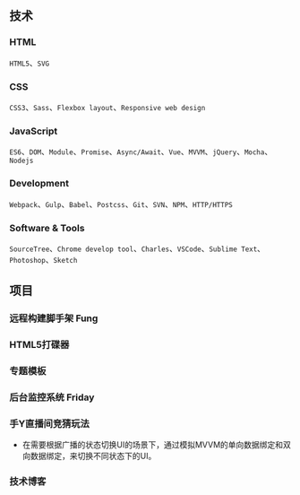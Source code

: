 ## 技术

### HTML
`HTML5`、`SVG`

### CSS
`CSS3`、`Sass`、`Flexbox layout`、`Responsive web design`

### JavaScript
`ES6`、`DOM`、`Module`、`Promise`、`Async/Await`、`Vue`、`MVVM`、`jQuery`、`Mocha`、`Nodejs`

### Development
`Webpack`、`Gulp`、`Babel`、`Postcss`、`Git`、`SVN`、`NPM`、`HTTP/HTTPS`

### Software & Tools
`SourceTree`、`Chrome develop tool`、`Charles`、`VSCode`、`Sublime Text`、`Photoshop`、`Sketch`

## 项目

### 远程构建脚手架 Fung

### HTML5打碟器

### 专题模板

### 后台监控系统 Friday

### 手Y直播间竞猜玩法
* 在需要根据广播的状态切换UI的场景下，通过模拟MVVM的单向数据绑定和双向数据绑定，来切换不同状态下的UI。

### 技术博客
